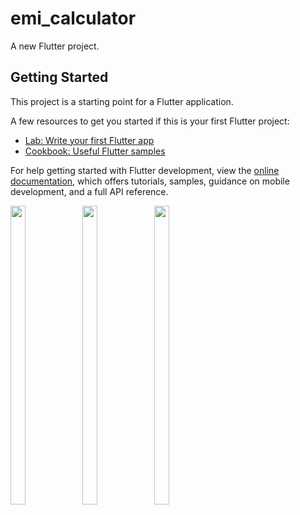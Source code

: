 # emi_calculator

A new Flutter project.

## Getting Started

This project is a starting point for a Flutter application.

A few resources to get you started if this is your first Flutter project:

- [Lab: Write your first Flutter app](https://docs.flutter.dev/get-started/codelab)
- [Cookbook: Useful Flutter samples](https://docs.flutter.dev/cookbook)

For help getting started with Flutter development, view the
[online documentation](https://docs.flutter.dev/), which offers tutorials,
samples, guidance on mobile development, and a full API reference.

<p float="center">

<img src="https://user-images.githubusercontent.com/118955280/211774802-954e8c60-dc9b-40d7-8923-9a8bf04e6c63.png" width=22% height=35%>
<img src="https://user-images.githubusercontent.com/118955280/211774796-c905d98d-efb0-4fd5-b846-ef44fec28bd4.png" width=22% height=35%>
<img src="https://user-images.githubusercontent.com/118955280/211774804-382db713-4b2b-4114-85a1-f523ad667d3f.png" width=22% height=35%>

</p>
